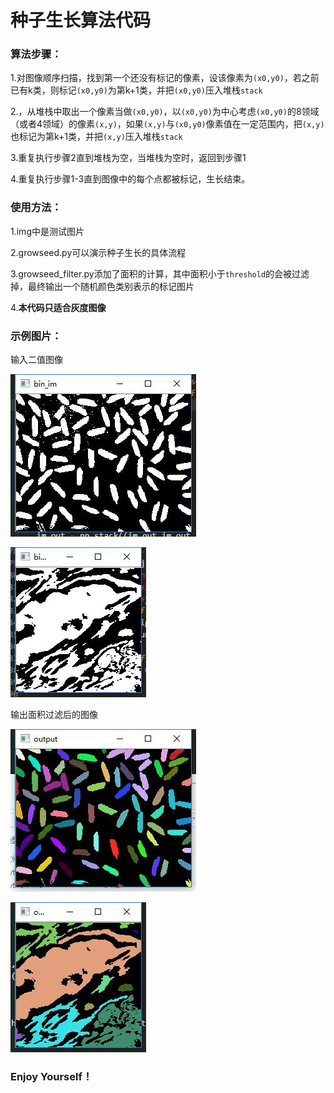 # 种子生长算法代码

### 算法步骤：

1.对图像顺序扫描，找到第一个还没有标记的像素，设该像素为`(x0,y0)`，若之前已有k类，则标记`(x0,y0)`为第k+1类，并把`(x0,y0)`压入堆栈`stack`

2.，从堆栈中取出一个像素当做`(x0,y0)`，以`(x0,y0)`为中心考虑`(x0,y0)`的8领域（或者4领域）的像素`(x,y)`，如果`(x,y)`与`(x0,y0)`像素值在一定范围内，把`(x,y)`也标记为第k+1类，并把`(x,y)`压入堆栈`stack`

3.重复执行步骤2直到堆栈为空，当堆栈为空时，返回到步骤1

4.重复执行步骤1-3直到图像中的每个点都被标记，生长结束。

### 使用方法：

1.img中是测试图片

2.growseed.py可以演示种子生长的具体流程

3.growseed_filter.py添加了面积的计算，其中面积小于`threshold`的会被过滤掉，最终输出一个随机颜色类别表示的标记图片

4.**本代码只适合灰度图像**

### 示例图片：

输入二值图像

![](demo/demo1.jpg)

![](demo/demo2.jpg)

输出面积过滤后的图像



![](demo/demo3.jpg)

![](demo/demo4.jpg)


### Enjoy Yourself！

